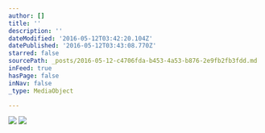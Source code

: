 ```yaml
---
author: []
title: ''
description: ''
dateModified: '2016-05-12T03:42:20.104Z'
datePublished: '2016-05-12T03:43:08.770Z'
starred: false
sourcePath: _posts/2016-05-12-c4706fda-b453-4a53-b876-2e9fb2fb3fdd.md
inFeed: true
hasPage: false
inNav: false
_type: MediaObject

---
```

![](https://the-grid-user-content.s3-us-west-2.amazonaws.com/40b175cc-4fcd-4e68-ad01-75997d28f450.jpg)
![](https://the-grid-user-content.s3-us-west-2.amazonaws.com/48b9d6ed-0082-4a9f-9b1d-11a9762c8a87.jpg)